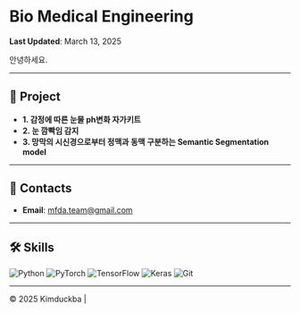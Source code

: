 #  Bio Medical Engineering

**Last Updated**: March 13, 2025

안녕하세요.

---

## 🚀 Project
- **1. 감정에 따른 눈물 ph변화 자가키트**
- **2. 눈 깜빡임 감지**
- **3. 망막의 시신경으로부터 정맥과 동맥 구분하는 Semantic Segmentation model**

---

## 📡 Contacts
- **Email**: [mfda.team@gmail.com](mailto:mfda.team@gmail.com)

---

## 🛠️ Skills
![Python](https://img.shields.io/badge/Python-%233776AB.svg?style=flat&logo=python&logoColor=white)  ![PyTorch](https://img.shields.io/badge/PyTorch-%23EE4C2C.svg?style=flat&logo=pytorch&logoColor=white)  ![TensorFlow](https://img.shields.io/badge/TensorFlow-%23FF6F00.svg?style=flat&logo=tensorflow&logoColor=white) ![Keras](https://img.shields.io/badge/Keras-%23D00000.svg?style=flat&logo=keras&logoColor=white) ![Git](https://img.shields.io/badge/Git-%23F05033.svg?style=flat&logo=git&logoColor=white) 

---

© 2025 Kimduckba |
